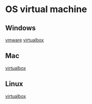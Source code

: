 # OS virtual machine

## Windows
[vmware](https://www.vmware.com/products/workstation-player.html)
[virtualbox](https://www.virtualbox.org/)

## Mac
[virtualbox](https://www.virtualbox.org/)

## Linux
[virtualbox](https://www.virtualbox.org/)


